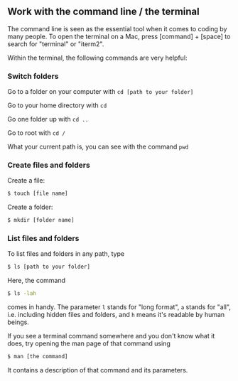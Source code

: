 ## Work with the command line / the terminal

The command line is seen as the essential tool when it comes to coding by many people. To open the terminal on a Mac, press \[command\] + \[space\] to search for "terminal" or "iterm2".

Within the terminal, the following commands are very helpful:

### Switch folders

Go to a folder on your computer with `cd [path to your folder]`

Go to your home directory with `cd`

Go one folder up with `cd ..`

Go to root with `cd /`

What your current path is, you can see with the command `pwd`

### Create files and folders

Create a file:
```bash
$ touch [file name]
```

Create a folder:
```bash
$ mkdir [folder name]
```

### List files and folders
To list files and folders in any path, type
```bash
$ ls [path to your folder]
```

Here, the command
```bash
$ ls -lah
```
comes in handy. The parameter `l` stands for "long format", `a` stands for "all", i.e. including hidden files and folders, and `h` means it's readable by human beings.

If you see a terminal command somewhere and you don't know what it does, try opening the man page of that command using
```bash
$ man [the command]
```
It contains a description of that command and its parameters.